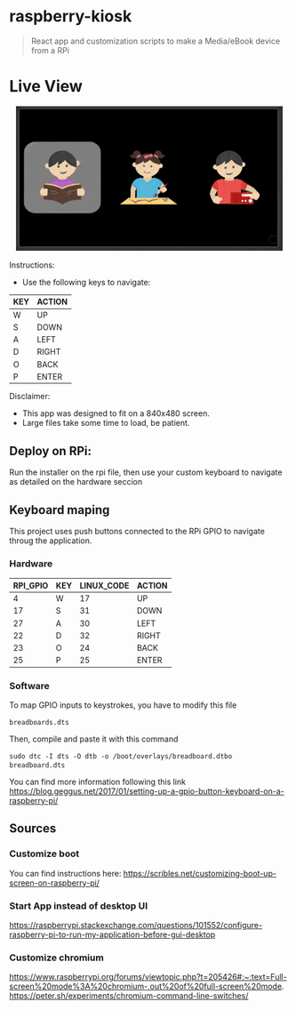 # raspberry-kiosk

> React app and customization scripts to make a Media/eBook device from a RPi
# Live View

<p align="center">
  <a href="https://raspberry-kiosk.netlify.app">
    <img width="480" height="260" src="demo.gif">
  </a>
</p> 

Instructions:
- Use the following keys to navigate:

| KEY | ACTION |
|-----|--------|
| W   | UP     | 
| S   | DOWN   | 
| A   | LEFT   | 
| D   | RIGHT  | 
| O   | BACK   | 
| P   | ENTER  |

Disclaimer: 
- This app was designed to fit on a 840x480 screen. 
- Large files take some time to load, be patient. 

## Deploy on RPi:
 Run the installer on the rpi file, then use your custom keyboard to navigate as detailed on the hardware seccion

## Keyboard maping

This project uses push buttons connected to the RPi GPIO to navigate throug the application.  

### Hardware

|RPI_GPIO | KEY | LINUX_CODE | ACTION |
|---------|-----|------------|--------|
|4        | W   | 17         | UP     | 
|17       | S   | 31         | DOWN   | 
|27       | A   | 30         | LEFT   | 
|22       | D   | 32         | RIGHT  | 
|23       | O   | 24         | BACK   | 
|25       | P   | 25         | ENTER  |

### Software
To map GPIO inputs to keystrokes, you have to modify this file
```
breadboards.dts
```
Then, compile and paste it with this command
```
sudo dtc -I dts -O dtb -o /boot/overlays/breadboard.dtbo breadboard.dts
```
You can find more information following this link
https://blog.geggus.net/2017/01/setting-up-a-gpio-button-keyboard-on-a-raspberry-pi/

## Sources
### Customize boot

You can find instructions here:
https://scribles.net/customizing-boot-up-screen-on-raspberry-pi/

### Start App instead of desktop UI

https://raspberrypi.stackexchange.com/questions/101552/configure-raspberry-pi-to-run-my-application-before-gui-desktop

### Customize chromium
https://www.raspberrypi.org/forums/viewtopic.php?t=205426#:~:text=Full-screen%20mode%3A%20chromium-,out%20of%20full-screen%20mode.
https://peter.sh/experiments/chromium-command-line-switches/